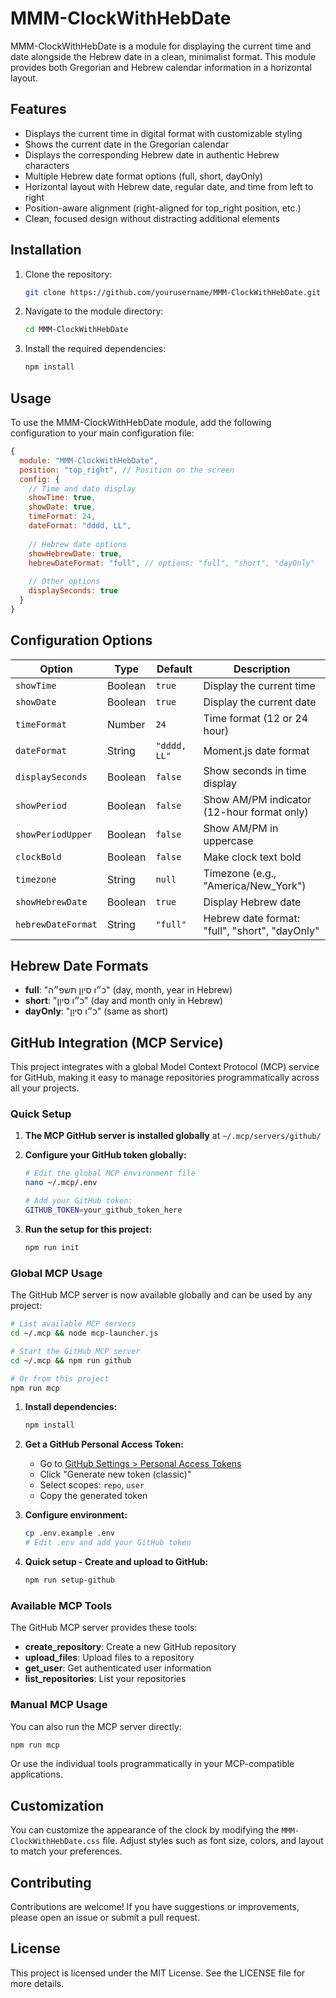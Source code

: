 # MMM-ClockWithHebDate

MMM-ClockWithHebDate is a module for displaying the current time and date alongside the Hebrew date in a clean, minimalist format. This module provides both Gregorian and Hebrew calendar information in a horizontal layout.

## Features

- Displays the current time in digital format with customizable styling
- Shows the current date in the Gregorian calendar
- Displays the corresponding Hebrew date in authentic Hebrew characters
- Multiple Hebrew date format options (full, short, dayOnly)
- Horizontal layout with Hebrew date, regular date, and time from left to right
- Position-aware alignment (right-aligned for top_right position, etc.)
- Clean, focused design without distracting additional elements

## Installation

1. Clone the repository:

   ```bash
   git clone https://github.com/yourusername/MMM-ClockWithHebDate.git
   ```

2. Navigate to the module directory:

   ```bash
   cd MMM-ClockWithHebDate
   ```

3. Install the required dependencies:

   ```bash
   npm install
   ```

## Usage

To use the MMM-ClockWithHebDate module, add the following configuration to your main configuration file:

```javascript
{
  module: "MMM-ClockWithHebDate",
  position: "top_right", // Position on the screen
  config: {
    // Time and date display
    showTime: true,
    showDate: true,
    timeFormat: 24,
    dateFormat: "dddd, LL",
    
    // Hebrew date options
    showHebrewDate: true,
    hebrewDateFormat: "full", // options: "full", "short", "dayOnly"
    
    // Other options
    displaySeconds: true
  }
}
```

## Configuration Options

| Option | Type | Default | Description |
|--------|------|---------|-------------|
| `showTime` | Boolean | `true` | Display the current time |
| `showDate` | Boolean | `true` | Display the current date |
| `timeFormat` | Number | `24` | Time format (12 or 24 hour) |
| `dateFormat` | String | `"dddd, LL"` | Moment.js date format |
| `displaySeconds` | Boolean | `false` | Show seconds in time display |
| `showPeriod` | Boolean | `false` | Show AM/PM indicator (12-hour format only) |
| `showPeriodUpper` | Boolean | `false` | Show AM/PM in uppercase |
| `clockBold` | Boolean | `false` | Make clock text bold |
| `timezone` | String | `null` | Timezone (e.g., "America/New_York") |
| `showHebrewDate` | Boolean | `true` | Display Hebrew date |
| `hebrewDateFormat` | String | `"full"` | Hebrew date format: "full", "short", "dayOnly" |

## Hebrew Date Formats

- **full**: "כ״ו סִיוָן תשפ״ה" (day, month, year in Hebrew)
- **short**: "כ״ו סִיוָן" (day and month only in Hebrew)  
- **dayOnly**: "כ״ו סִיוָן" (same as short)

## GitHub Integration (MCP Service)

This project integrates with a global Model Context Protocol (MCP) service for GitHub, making it easy to manage repositories programmatically across all your projects.

### Quick Setup

1. **The MCP GitHub server is installed globally** at `~/.mcp/servers/github/`

2. **Configure your GitHub token globally:**

   ```bash
   # Edit the global MCP environment file
   nano ~/.mcp/.env
   
   # Add your GitHub token:
   GITHUB_TOKEN=your_github_token_here
   ```

3. **Run the setup for this project:**

   ```bash
   npm run init
   ```

### Global MCP Usage

The GitHub MCP server is now available globally and can be used by any project:

```bash
# List available MCP servers
cd ~/.mcp && node mcp-launcher.js

# Start the GitHub MCP server
cd ~/.mcp && npm run github

# Or from this project
npm run mcp
```

1. **Install dependencies:**

   ```bash
   npm install
   ```

2. **Get a GitHub Personal Access Token:**
   - Go to [GitHub Settings > Personal Access Tokens](https://github.com/settings/tokens)
   - Click "Generate new token (classic)"
   - Select scopes: `repo`, `user`
   - Copy the generated token

3. **Configure environment:**

   ```bash
   cp .env.example .env
   # Edit .env and add your GitHub token
   ```

4. **Quick setup - Create and upload to GitHub:**

   ```bash
   npm run setup-github
   ```

### Available MCP Tools

The GitHub MCP server provides these tools:

- **create_repository**: Create a new GitHub repository
- **upload_files**: Upload files to a repository
- **get_user**: Get authenticated user information
- **list_repositories**: List your repositories

### Manual MCP Usage

You can also run the MCP server directly:

```bash
npm run mcp
```

Or use the individual tools programmatically in your MCP-compatible applications.

## Customization

You can customize the appearance of the clock by modifying the `MMM-ClockWithHebDate.css` file. Adjust styles such as font size, colors, and layout to match your preferences.

## Contributing

Contributions are welcome! If you have suggestions or improvements, please open an issue or submit a pull request.

## License

This project is licensed under the MIT License. See the LICENSE file for more details.

